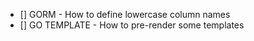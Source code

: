 - [] GORM - How to define lowercase column names 
- [] GO TEMPLATE - How to pre-render some templates
